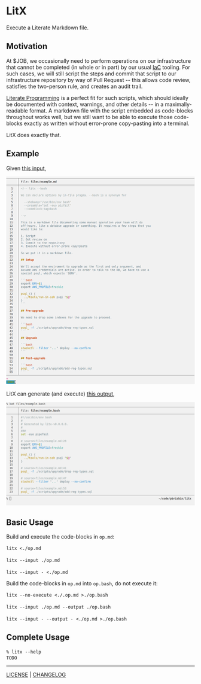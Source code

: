 # LitX

Execute a Literate Markdown file.

## Motivation

At $JOB, we occasionally need to perform operations on our infrastructure that
cannot be completed (in whole or in part) by our usual [IaC][] tooling. For such
cases, we will still script the steps and commit that script to our
infrastructure repository by way of Pull Request -- this allows code review,
satisfies the two-person rule, and creates an audit trail.

[iac]: https://en.wikipedia.org/wiki/Infrastructure_as_code

[Literate Programming][literate] is a perfect fit for such scripts, which should
ideally be documented with context, warnings, and other details -- in a
maximally-readable format. A markdown file with the script embedded as
code-blocks throughout works well, but we still want to be able to execute those
code-blocks exactly as written without error-prone copy-pasting into a terminal.

[literate]: https://en.wikipedia.org/wiki/Literate_programming

LitX does exactly that.

## Example

Given [this input][input],

![](./files/example-md.png)

LitX can generate (and execute) [this output][output],

![](./files/example-bash.png)

[input]: ./files/example.md
[output]: ./files/example.bash

## Basic Usage

Build and execute the code-blocks in `op.md`:

```console
litx <./op.md

litx --input ./op.md

litx --input - <./op.md
```

Build the code-blocks in `op.md` into `op.bash`, do not execute it:

```console
litx --no-execute <./.op.md >./op.bash

litx --input ./op.md --output ./op.bash

litx --input - --output - <./op.md >./op.bash
```

## Complete Usage

```console
% litx --help
TODO
```

---

[LICENSE](./LICENSE) | [CHANGELOG](./CHANGELOG.md)
